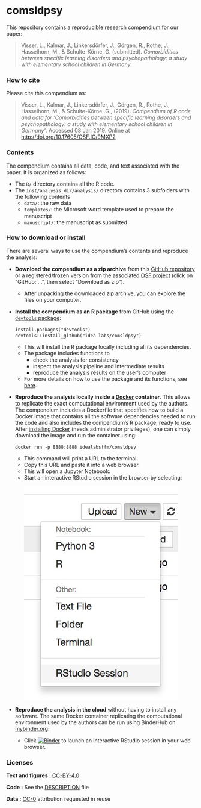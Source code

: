 
<!-- README.md is generated from README.Rmd. Please edit that file! -->

# comsldpsy

This repository contains a reproducible research compendium for our
paper:

> Visser, L., Kalmar, J., Linkersdörfer, J., Görgen, R., Rothe, J.,
> Hasselhorn, M., & Schulte-Körne, G. (submitted). *Comorbidities
> between specific learning disorders and psychopathology: a study with
> elementary school children in
Germany*.

<!-- Our pre-print is online here: -->

<!-- > Visser, L., Kalmar, J., Linkersdörfer, J., Görgen, R., Rothe, J., Hasselhorn, M., & Schulte-Körne, G. (submitted). *Comorbidities between specific learning disorders and psychopathology: a study with elementary school children in Germany*. , Accessed 08 Jan 2019. Online at  -->

### How to cite

Please cite this compendium as:

> Visser, L., Kalmar, J., Linkersdörfer, J., Görgen, R., Rothe, J.,
> Hasselhorn, M., & Schulte-Körne, G., (2019). *Compendium of R code and
> data for ‘Comorbidities between specific learning disorders and
> psychopathology: a study with elementary school children in Germany’*.
> Accessed 08 Jan 2019. Online at <http://doi.org/10.17605/OSF.IO/9MXP2>

### Contents

The compendium contains all data, code, and text associated with the
paper. It is organized as follows:

  - The `R/` directory contains all the R code.
  - The `inst/analysis_dir/analysis/` directory contains 3 subfolders
    with the following contents
      - `data/`: the raw data
      - `templates/`: the Microsoft word template used to prepare the
        manuscript
      - `manuscript/`: the manuscript as submitted

### How to download or install

There are several ways to use the compendium’s contents and reproduce
the analysis:

  - **Download the compendium as a zip archive** from this [GitHub
    repository](https://github.com/idea-labs/comsldpsy/archive/master.zip)
    or a registered/frozen version from the associated [OSF
    project](https://osf.io/9mxp2/files) (click on “GitHub: …”, then
    select “Download as zip”).
    
      - After unpacking the downloaded zip archive, you can explore the
        files on your computer.

  - **Install the compendium as an R package** from GitHub using the
    [`devtools`
    package](https://cran.r-project.org/web/packages/devtools/index.html):
    
        install.packages("devtools")
        devtools::install_github("idea-labs/comsldpsy")
    
      - This will install the R package locally including all its
        dependencies.
      - The package includes functions to
          - check the analysis for consistency
          - inspect the analysis pipeline and intermediate results
          - reproduce the analysis results on the user’s computer
      - For more details on how to use the package and its functions,
        see
        [here](https://idea-labs.github.io/comsldpsy/articles/comsldpsy.html).

  - **Reproduce the analysis locally inside a
    [Docker](https://www.docker.com/) container**. This allows to
    replicate the exact computational environment used by the authors.
    The compendium includes a Dockerfile that specifies how to build a
    Docker image that contains all the software dependencies needed to
    run the code and also includes the compendium’s R package, ready to
    use. After [installing
    Docker](https://docs.docker.com/install/#supported-platforms) (needs
    administrator privileges), one can simply download the image and run
    the container using:
    
        docker run -p 8888:8888 idealabsffm/comsldpsy
    
      - This command will print a URL to the terminal.
      - Copy this URL and paste it into a web browser.
      - This will open a Jupyter Notebook.
      - Start an interactive RStudio session in the browser by
        selecting:

<p align="center">

<img src="img/rstudio-session.jpg"/>

</p>

  - **Reproduce the analysis in the cloud** without having to install
    any software. The same Docker container replicating the
    computational environment used by the authors can be run using
    BinderHub on [mybinder.org](https://mybinder.org/):
    
      - Click
        [![Binder](https://mybinder.org/badge_logo.svg)](https://mybinder.org/v2/gh/idea-labs/comsldpsy/master?urlpath=rstudio)
        to launch an interactive RStudio session in your web browser.

### Licenses

**Text and figures :**
[CC-BY-4.0](http://creativecommons.org/licenses/by/4.0/)

**Code :** See the [DESCRIPTION](DESCRIPTION) file

**Data :** [CC-0](http://creativecommons.org/publicdomain/zero/1.0/)
attribution requested in reuse
